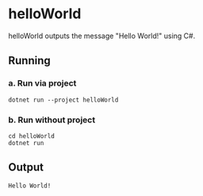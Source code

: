 # helloWorld
helloWorld outputs the message "Hello World!" using C#.

## Running
### a. Run via project

```dotnet run --project helloWorld```

### b. Run without project

```
cd helloWorld
dotnet run
```

## Output
```Hello World!```
